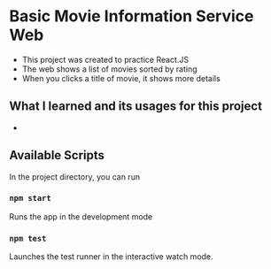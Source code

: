 # Basic Movie Information Service Web

- This project was created to practice React.JS
- The web shows a list of movies sorted by rating
- When you clicks a title of movie, it shows more details

## What I learned and its usages for this project

- 

## Available Scripts

In the project directory, you can run

### `npm start`
Runs the app in the development mode

### `npm test`
Launches the test runner in the interactive watch mode.

